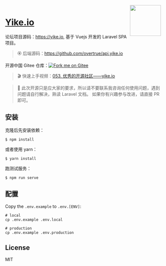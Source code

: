 <img align="right" width="100" src="https://user-images.githubusercontent.com/1472352/48118952-d4f4db80-e2a8-11e8-8d0a-37b24c071b12.png"/>

<h1 align="left"><a href="https://yike.io">Yike.io</a></h1>

论坛项目源码：https://yike.io, 基于 Vuejs 开发的 Laravel SPA 项目。

> 🏵 后端源码：https://github.com/overtrue/api.yike.io

开源中国 Gitee 仓库：[![Fork me on Gitee](https://gitee.com/overtrue/yike.io/widgets/widget_3.svg)](https://gitee.com/overtrue/yike.io)

> 🎬 快速上手视频：[053. 优秀的开源社区——yike.io](https://learnku.com/courses/laravel-package/yikeio/2505)

> 🚨 此次开源只是应大家的要求，所以请不要联系我咨询任何使用问题，遇到问题请自行解决，熟读 Laravel 文档。
> 如果你有兴趣参与改进，请直接 PR 即可。

## 安装

克隆后先安装依赖：

```shell
$ npm install
```

或者使用 yarn：

```shell
$ yarn install
```

跑测试服务：

```shell
$ npm run serve
```

## 配置

Copy the `.env.example` to `.env.[ENV]`:

```shell
# local
cp .env.example .env.local

# production
cp .env.example .env.production
```

## License

MIT
